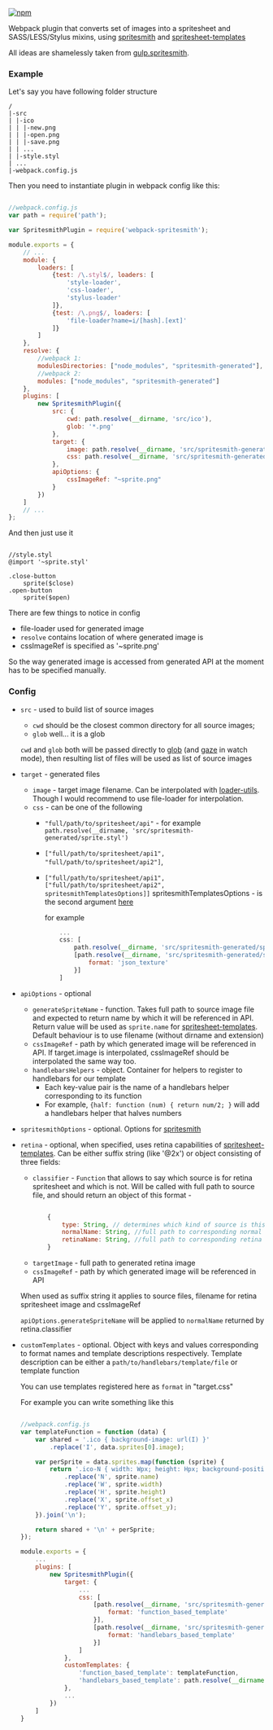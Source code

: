 [![npm](https://img.shields.io/npm/v/webpack-spritesmith.svg)](https://www.npmjs.com/package/webpack-spritesmith)

Webpack plugin that converts set of images into a spritesheet and SASS/LESS/Stylus mixins, using
[spritesmith](https://github.com/Ensighten/spritesmith) and [spritesheet-templates](https://github.com/twolfson/spritesheet-templates) 

All ideas are shamelessly taken from [gulp.spritesmith](https://github.com/twolfson/gulp.spritesmith).

### Example

Let's say you have following folder structure

```
/
|-src
| |-ico
| | |-new.png
| | |-open.png
| | |-save.png
| | ...
| |-style.styl
| ...
|-webpack.config.js

```

Then you need to instantiate plugin in webpack config like this:

```javascript

//webpack.config.js
var path = require('path');

var SpritesmithPlugin = require('webpack-spritesmith');

module.exports = {
    // ...
    module: {
        loaders: [
            {test: /\.styl$/, loaders: [
                'style-loader',
                'css-loader',
                'stylus-loader'
            ]},
            {test: /\.png$/, loaders: [
                'file-loader?name=i/[hash].[ext]'
            ]}
        ]
    },
    resolve: {
        //webpack 1:
        modulesDirectories: ["node_modules", "spritesmith-generated"],
        //webpack 2:
        modules: ["node_modules", "spritesmith-generated"]
    },
    plugins: [
        new SpritesmithPlugin({
            src: {
                cwd: path.resolve(__dirname, 'src/ico'),
                glob: '*.png'
            },
            target: {
                image: path.resolve(__dirname, 'src/spritesmith-generated/sprite.png'),
                css: path.resolve(__dirname, 'src/spritesmith-generated/sprite.styl')
            },
            apiOptions: {
                cssImageRef: "~sprite.png"
            }
        })
    ]
    // ...
};


```

And then just use it


```stylus

//style.styl
@import '~sprite.styl'

.close-button
    sprite($close)
.open-button
    sprite($open)

```

There are few things to notice in config

- file-loader used for generated image
- `resolve` contains location of where generated image is
- cssImageRef is specified as '~sprite.png'

So the way generated image is accessed from generated API at the moment has to be specified manually.

### Config

- `src` - used to build list of source images
    - `cwd` should be the closest common directory for all source images;
    - `glob` well... it is a glob

    `cwd` and `glob` both will be passed directly to [glob](https://github.com/isaacs/node-glob) (and [gaze](https://github.com/shama/gaze)
    in watch mode), then resulting list of files will be used as list of source images

- `target` - generated files
    - `image` - target image filename. Can be interpolated with [loader-utils](https://github.com/webpack/loader-utils#interpolatename). Though I would recommend to use file-loader for interpolation. 
    - `css` - can be one of the following
        - `"full/path/to/spritesheet/api"` - for example `path.resolve(__dirname, 'src/spritesmith-generated/sprite.styl')`
        - `["full/path/to/spritesheet/api1", "full/path/to/spritesheet/api2"]`,
        - `["full/path/to/spritesheet/api1", ["full/path/to/spritesheet/api2", spritesmithTemplatesOptions]]`
            spritesmithTemplatesOptions - is the second argument [here](https://github.com/twolfson/spritesheet-templates#templaterdata-options)

            for example

            ```javascript
                ...
                css: [
                    path.resolve(__dirname, 'src/spritesmith-generated/sprite.styl'),
                    [path.resolve(__dirname, 'src/spritesmith-generated/sprite.json'), {
                        format: 'json_texture'
                    }]
                ]
            ```
- `apiOptions` - optional
    - `generateSpriteName` - function. Takes full path to source image file and expected to return
    name by which it will be referenced in API. Return value will be used as `sprite.name` for
    [spritesheet-templates](https://github.com/twolfson/spritesheet-templates). Default behaviour is to
    use filename (without dirname and extension)
    - `cssImageRef` - path by which generated image will be referenced in API. If target.image is interpolated, cssImageRef should be interpolated the same way too. 
    - `handlebarsHelpers` - object. Container for helpers to register to handlebars for our template
        - Each key-value pair is the name of a handlebars helper corresponding to its function
        - For example, `{half: function (num) { return num/2; }` will add a handlebars helper that halves numbers
- `spritesmithOptions` - optional. Options for [spritesmith](https://github.com/Ensighten/spritesmith)
- `retina` - optional, when specified, uses retina capabilities of [spritesheet-templates](https://github.com/twolfson/spritesheet-templates). Can be either suffix string (like '@2x') or object consisting of three fields:
    - `classifier` - `Function` that allows to say which source is for retina spritesheet and which is not. Will be called with full path to source file, and should return an object of this format -
        ```javascript
        
            {
                type: String, // determines which kind of source is this. Can contain one of two values: 'retina' and 'normal'
                normalName: String, //full path to corresponding normal source image
                retinaName: String, //full path to corresponding retina source image
            }
        ```
    - `targetImage` - full path to generated retina image
    - `cssImageRef` - path by which generated image will be referenced in API

    When used as suffix string it applies to source files, filename for retina spritesheet image and cssImageRef

    `apiOptions.generateSpriteName` will be applied to `normalName` returned by retina.classifier
- `customTemplates` - optional. Object with keys and values corresponding to format names and template descriptions respectively.
    Template description can be either a `path/to/handlebars/template/file` or template function

    You can use templates registered here as `format` in "target.css"

    For example you can write something like this

    ```javascript

    //webpack.config.js
    var templateFunction = function (data) {
        var shared = '.ico { background-image: url(I) }'
            .replace('I', data.sprites[0].image);

        var perSprite = data.sprites.map(function (sprite) {
            return '.ico-N { width: Wpx; height: Hpx; background-position: Xpx Ypx; }'
                .replace('N', sprite.name)
                .replace('W', sprite.width)
                .replace('H', sprite.height)
                .replace('X', sprite.offset_x)
                .replace('Y', sprite.offset_y);
        }).join('\n');

        return shared + '\n' + perSprite;
    });

    module.exports = {
        ...
        plugins: [
            new SpritesmithPlugin({
                target: {
                    ...
                    css: [
                        [path.resolve(__dirname, 'src/spritesmith-generated/sprite-1.css'), {
                            format: 'function_based_template'
                        }],
                        [path.resolve(__dirname, 'src/spritesmith-generated/sprite-2.css'), {
                            format: 'handlebars_based_template'
                        }]
                    ]
                },
                customTemplates: {
                    'function_based_template': templateFunction,
                    'handlebars_based_template': path.resolve(__dirname, '../my_handlebars_template.handlebars')
                },
                ...
            })
        ]
    }

    ```
